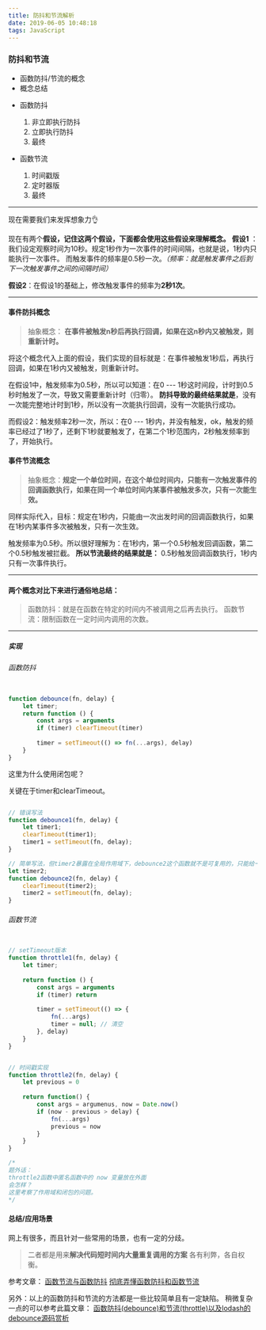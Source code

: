 ```yaml
---
title: 防抖和节流解析
date: 2019-06-05 10:48:18
tags: JavaScript
---
```


### 防抖和节流

* 函数防抖/节流的概念
* 概念总结

<!-- more -->

* 函数防抖
   1.  非立即执行防抖
   2.  立即执行防抖
   3.  最终

* 函数节流
   1. 时间戳版
   2. 定时器版
   3. 最终

* * *

现在需要我们来发挥想象力👌

现在有两个**假设，记住这两个假设，下面都会使用这些假设来理解概念。**
**假设1** ：我们设定观察时间为10秒。规定1秒作为一次事件的时间间隔，也就是说，1秒内只能执行一次事件。
而触发事件的频率是0.5秒一次。*（频率：就是触发事件之后到下一次触发事件之间的间隔时间）*

**假设2**：在假设1的基础上，修改触发事件的频率为**2秒1次**。

* * *

#### 事件防抖概念

>抽象概念： **在事件被触发n秒后再执行回调，如果在这n秒内又被触发，则重新计时。**

将这个概念代入上面的假设，我们实现的目标就是：在事件被触发1秒后，再执行回调，如果在1秒内又被触发，则重新计时。

在假设1中，触发频率为0.5秒，所以可以知道：在0 --- 1秒这时间段，计时到0.5秒时触发了一次，导致又需要重新计时（归零）。
**防抖导致的最终结果就是**，没有一次能完整地计时到1秒，所以没有一次能执行回调，没有一次能执行成功。

而假设2：触发频率2秒一次，所以：在0 --- 1秒内，并没有触发，ok，触发的频率已经过了1秒了，还剩下1秒就要触发了，在第二个1秒范围内，2秒触发频率到了，开始执行。


#### 事件节流概念

>抽象概念：**规定一个单位时间，在这个单位时间内，只能有一次触发事件的回调函数执行，如果在同一个单位时间内某事件被触发多次，只有一次能生效。**

同样实际代入，目标：规定在1秒内，只能由一次出发时间的回调函数执行，如果在1秒内某事件多次被触发，只有一次生效。

触发频率为0.5秒。所以很好理解为：在1秒内，第一个0.5秒触发回调函数，第二个0.5秒触发被拦截。
**所以节流最终的结果就是：** 0.5秒触发回调函数执行，1秒内只有一次事件执行。

* * *

#### 两个概念对比下来进行通俗地总结：
>函数防抖：就是在函数在特定的时间内不被调用之后再去执行。
>函数节流：限制函数在一定时间内调用的次数。

* * *

##### 实现

###### 函数防抖

```javascript

function debounce(fn, delay) {
    let timer;
    return function () {
        const args = arguments
        if (timer) clearTimeout(timer)
        
        timer = setTimeout(() => fn(...args), delay)
    }
}

```

这里为什么使用闭包呢？

关键在于timer和clearTimeout。
```javascript

// 错误写法
function debounce1(fn, delay) {
    let timer1;
    clearTimeout(timer1);
    timer1 = setTimeout(fn, delay);
}

// 简单写法，但timer2暴露在全局作用域下，debounce2这个函数就不是可复用的，只能给一个事件使用。
let timer2;
function debounce2(fn, delay) {
    clearTimeout(timer2);
    timer2 = setTimeout(fn, delay);
}

```

###### 函数节流

```javascript

// setTimeout版本
function throttle1(fn, delay) {
    let timer;
    
    return function () {
        const args = arguments
        if (timer) return
        
        timer = setTimeout(() => {
            fn(...args)
            timer = null; // 清空
        }, delay)
    }
}


// 时间戳实现
function throttle2(fn, delay) {
    let previous = 0
    
    return function() {
        const args = argumenus, now = Date.now()
        if (now - previous > delay) {
            fn(...args)
            previous = now
        }
    }
}

/*
题外话：
throttle2函数中匿名函数中的 now 变量放在外面
会怎样？
这里考察了作用域和闭包的问题。
*/

```

#### 总结/应用场景

网上有很多，而且针对一些常用的场景，也有一定的分歧。
>二者都是用来**解决代码短时间内大量重复调用的方案**
>各有利弊，各自权衡。


参考文章：
[函数节流与函数防抖](https://web.blued.cn/2018/03/10/%E5%87%BD%E6%95%B0%E8%8A%82%E6%B5%81%E4%B8%8E%E5%87%BD%E6%95%B0%E9%98%B2%E6%8A%96/)
[彻底弄懂函数防抖和函数节流](https://segmentfault.com/a/1190000018445196)


另外：以上的函数防抖和节流的方法都是一些比较简单且有一定缺陷。
稍微复杂一点的可以参考此篇文章：
[函数防抖(debounce)和节流(throttle)以及lodash的debounce源码赏析](https://segmentfault.com/a/1190000017227559)


